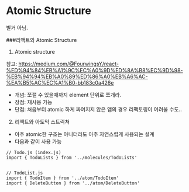 # Atomic Structure

별거 아님.


###리액트와 Atomic Structure
1. Atomic structure

참고: https://medium.com/@FourwingsY/react-%ED%94%84%EB%A1%9C%EC%A0%9D%ED%8A%B8%EC%9D%98-%EB%94%94%EB%A0%89%ED%86%A0%EB%A6%AC-%EA%B5%AC%EC%A1%B0-bb183c0a426e
- 개념: 쪼갤 수 있을때까지 element 단위로 쪼개라.
- 장점: 재사용 가능
- 단점: 처음부터 atomic 하게 짜여지지 않은 앱의 경우 리팩토링이 어려울 수도..

2. 리액트와 아토믹 스트럭쳐
- 아주 atomic한 구조는 아니더라도 아주 자연스럽게 사용되는 설계
- 다음과 같이 사용 가능

```
// Todo.js (index.js)
import { TodoLists } from '../molecules/TodoLists'


// TodoList.js
import { TodoItem } from '../atom/TodoItem'
import { DeleteButton } from '../atom/DeleteButton'

```

